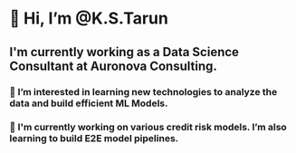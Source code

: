 
# 👋 Hi, I’m @K.S.Tarun
## I'm currently working as a Data Science Consultant at Auronova Consulting. 
### 👀 I’m interested in learning new technologies to analyze the data and build efficient ML Models.  
### 🌱 I'm currently working on various credit risk models. I’m also learning to build E2E model pipelines. 
